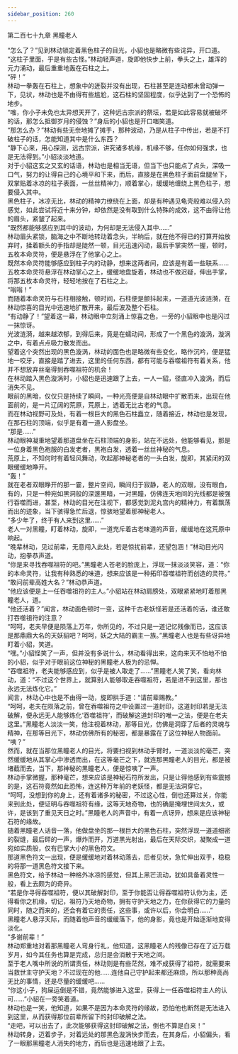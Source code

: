 ```yaml
---
sidebar_position: 260
---
```

 第二百七十九章 黑瞳老人


“怎么了？”见到林动锁定着黑色柱子的目光，小貂也是略微有些诧异，开口道。  
“这柱子里面，乎是有些古怪。”林动轻声道，旋即他快步上前，拳头之上，雄浑的元力涌动，最后重重地轰在石柱之上。  
“砰！”  
林动一拳轰在石柱上，想象中的迸裂并没有出现，石柱甚至是连动都未曾动弹一下，见状，林动也是不由得有些尴尬，这石柱的坚固程度，似乎达到了一个恐怖的地步。  
“嗤，你小子未免也太异想天开了，这种远古宗派的祭坛，若是如此容易就被破坏的话，那怎么抵御岁月的侵蚀？”身后的小貂也是开口嗤笑道。  
“那怎么办？”林动有些无奈地摊了摊手，那种波动，乃是从柱子中传出，若是不打破柱子的话，怎能知道其中是什么东西？  
“静下心来，用心探测，远古宗派，讲究诸多机缘，机缘不够，任你如何强求，也是无法得到。”小貂淡淡地道。  
对于小貂这玄之又玄的话语，林动也是相当无语，但当下也只能点了点头，深吸一口气，努力的让得自己的心境平和下来，而后，直接是在黑色柱子面前盘腿坐下，双掌贴着冰凉的柱子表面，一丝丝精神力，顺着掌心，缓缓地缠绕上黑色柱子，想要侵入其中。  
黑色柱子，冰凉无比，林动的精神力缭绕在上面，却是有种遇见龟壳般难以侵入的感觉，如此尝试将近十来分钟，却依然是没有取到什么特殊的成效，这不由得让他的眉头，紧皱了起来。  
“既然都能够感应到其中的波动，为何却是无法侵入其中……”  
林动眉头紧锁，脑海之中不断地转动着念头，半晌后，就在他不得已的打算开始放弃时，揉着额头的手指却是陡然一顿，目光迅速闪动，最后手掌突然一握，顿时，五枚本命灵符，便是悬浮在了他掌心之上。  
既然本命灵符能够感应到柱子内的动静，想来这两者间，应该是有着一些联系……  
五枚本命灵符悬浮在林动掌心之上，缓缓地盘旋着，林动也不做迟疑，伸出手掌，将那五枚本命灵符，轻轻地按在了石柱之上。  
“嗡嗡！”  
而随着本命灵符与石柱相接触，顿时间，石柱便是颤抖起来，一道道光波涟漪，在林动惊喜的目光中迅速地扩散开来，最后波及整个石柱。  
“有动静了！”望着这一幕，林动眼中立刻涌上惊喜之色，一旁的小貂眼中也是闪过一抹惊讶。  
光波涟漪，越来越浓郁，到得后来，竟是在蠕动间，形成了一个黑色的漩涡，漩涡之中，有着点点吸力散发而出。  
望着这个突然出现的黑色漩涡，林动的面色也是略微有些变化，略作沉吟，便是猛地一咬牙，直接是踏了进去，这里的任何东西，都有可能与吞噬祖符有着关系，他并不想放弃丝毫得到吞噬祖符的机会！  
在林动踏入黑色漩涡时，小貂也是迅速跟了上去，一人一貂，径直冲入漩涡，而后消失不见。  
眼前的黑暗，仅仅只是持续了瞬间，一种光亮便是自林动眼中扩散而来，出现在他面前的，是一片辽阔的荒原，荒原上，透着无比古老的气息。  
而在林动视野可及处，有着一根巨大的黑色石柱矗立，随着接近，林动也是发现，在那石柱的顶端，似乎是有着一道人影盘坐。  
“那是……”  
林动眼神凝重地望着那道盘坐在石柱顶端的身影，站在不远处，他能够看见，那是一位身着黑色袍服的白发老者，黑袍白发，透着一丝丝神秘的气息。  
荒原上，不知何时有着轻风舞动，吹起那神秘老者的一头白发，旋即，其紧闭的双眼缓缓地睁开。  
“轰！”  
就在老者双眼睁开的那一霎，整片空间，瞬间归于寂静，老人的双眼，没有眼白，有的，只是一种宛如黑洞般的深邃黑暗，一对黑瞳，仿佛连天地间的光线都是被强行吞噬而进，甚至，林动的目光在注视下，都感觉到泥丸宫内的精神力，有着飘荡而出的迹象，当下骇得急忙后退，惊骇地望着那神秘老人。  
“多少年了，终于有人来到这里……”  
老人一对黑瞳，盯着林动，旋即，一道充斥着古老味道的声音，缓缓地在这荒原中响起。  
“晚辈林动，见过前辈，无意闯入此处，若是惊扰前辈，还望包涵！”林动目光闪动，抱拳恭声道。  
“你是来寻找吞噬祖符的吧。”黑瞳老人苍老的脸庞上，浮现一抹淡淡笑容，道：“你的本命灵符，让我有种熟悉的味道，想来应该是一种拓印吞噬祖符而创造的灵符。”  
“敢问前辈高姓大名？”林动恭声道。  
“他应该便是上一任吞噬祖符的主人。”小貂站在林动肩膀处，双眼紧紧地盯着那黑瞳老人，道。  
“他还活着？”闻言，林动面色顿时一变，这种千古老妖怪若是还活着的话，谁还敢打吞噬祖符的注意？  
“呵呵，老夫早便是陨落上万年，你所见的，不过只是一道记忆残像而已，这应该是那鼎鼎大名的天妖貂吧？呵呵，妖之大陆的霸主一族。”黑瞳老人也是有些讶异地盯着小貂，笑道。  
“嘿。”小貂怪笑了一声，但并没有多说什么，林动看得出来，这向来天不怕地不怕的小貂，似乎对于眼前这位神秘的黑瞳老人极为的忌惮。  
“吞噬祖符，老夫能够感应到，似乎是被人取走了……”黑瞳老人笑了笑，看向林动，道：“不过这个世界上，就算别人能够取走吞噬祖符，若是进不到这里，那也永远无法炼化它。”  
闻言，林动心中也是不由得一动，旋即拱手道：“请前辈赐教。”  
“呵呵，老夫在陨落之前，曾在吞噬祖符之中设置过一道封印，这道封印若是无法破解，便永远无人能够炼化‘吞噬祖符’，而破解这道封印的唯一之法，便是在老夫这里。”黑瞳老人淡淡一笑，他注视着林动，那等目光，仿佛是洞穿了后者的灵魂与精神，在那等目光下，林动仿佛所有的秘密，都是暴露在了这位神秘人物面前。  
“咦？”  
然而，就在当那位黑瞳老人的目光，将要扫视到林动手臂时，一道淡淡的毫芒，突然缓缓地从其掌心中渗透而出，在这等毫芒之下，就连那黑瞳老人的目光，都是被堵截而去，当下，那神秘的黑瞳老人，便是惊咦了一声。  
林动手掌微握，那种毫芒，想来应该是神秘石符所发出，只是让得他感到有些震撼的是，这石符竟然如此恐怖，连这种万年前的老妖怪，都是无法洞穿它。  
“呵呵，没想到你的身上，还有着诸多的秘密，不过这心性，倒也还算过关，你能来到此处，便证明与吞噬祖符有缘，这等天地奇物，也的确是掩埋世间太久，或许，是该到了重见天日之时。”黑瞳老人的声音中，有着一点讶异，想来是应该神秘石符的缘故。  
随着黑瞳老人话音一落，他做盘坐的那一根巨大的黑色石柱，突然浮现一道道细密的裂缝，最后砰的一声，爆炸而开，万道黑光射出，最后在天际交织，凝聚成一道宛如实质般，仅有巴掌大小的黑色符文。  
那道黑色符文一出现，便是缓缓地对着林动落去，后者见状，急忙伸出双手，稳稳的将那一道黑色符文接下来。  
黑色符文，给予林动一种格外冰凉的感觉，但其上黑芒流动，犹如具备着灵性一般，看上去颇为的奇异。  
“若是你寻得吞噬祖符，便以其破解封印，至于你能否让得吞噬祖符认你为主，还得看你之机缘，切记，祖符乃天地奇物，拥有守护天地之力，在你获得它的力量的同时，随之而来的，还会有着它的责任，这些事，或许以后，你会明白……”  
黑瞳老人悬浮天际，而随着他声音的缓缓落下，他的身影，竟也是开始逐渐地变得淡化。  
“多谢前辈！”  
林动郑重地对着那黑瞳老人弯身行礼，他知道，这黑瞳老人的残像已存在了近万载岁月，如今其任务也算是完成，总归是会消散于天地之间。  
至于老人嘴中所说的所谓责任，林动则是有些茫然，难不成获得了祖符，就需要来当救世主守护天地？不过现在的他……连他自己守护起来都还麻烦，所以那种高尚无比的事情，还是尽量的缓缓吧……  
“你这小子，狗屎运倒是不错，竟然能够进入这里，获得上一任吞噬祖符主人的认可……”小貂在一旁笑着道。  
林动也是一笑，他知道，如果不是因为本命灵符的缘故，恐怕他也断然是无法进入到这里，从而获得那位前辈所留下的封印破解之法。  
“走吧，可以出去了，此次能够获得这封印破解之法，倒也不算是白来！”  
林动转身，迈着步子，对着远处的那黑色漩涡快步而去，在其身后，小貂偏头，看了一眼那黑瞳老人消失的地方，而后也是迅速地跟了上去。  
  
  

